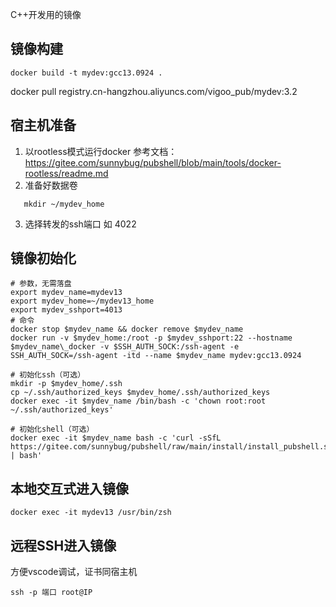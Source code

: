 C++开发用的镜像

## 镜像构建
```shell
docker build -t mydev:gcc13.0924 .
```

docker pull registry.cn-hangzhou.aliyuncs.com/vigoo_pub/mydev:3.2

## 宿主机准备
1. 以rootless模式运行docker 
    参考文档：https://gitee.com/sunnybug/pubshell/blob/main/tools/docker-rootless/readme.md
2. 准备好数据卷
```shell
   mkdir ~/mydev_home
```
3. 选择转发的ssh端口
   如 4022

## 镜像初始化
```shell
# 参数，无需落盘
export mydev_name=mydev13
export mydev_home=~/mydev13_home
export mydev_sshport=4013
# 命令
docker stop $mydev_name && docker remove $mydev_name
docker run -v $mydev_home:/root -p $mydev_sshport:22 --hostname $mydev_name\_docker -v $SSH_AUTH_SOCK:/ssh-agent -e SSH_AUTH_SOCK=/ssh-agent -itd --name $mydev_name mydev:gcc13.0924

# 初始化ssh（可选）
mkdir -p $mydev_home/.ssh
cp ~/.ssh/authorized_keys $mydev_home/.ssh/authorized_keys
docker exec -it $mydev_name /bin/bash -c 'chown root:root ~/.ssh/authorized_keys'

# 初始化shell（可选）
docker exec -it $mydev_name bash -c 'curl -sSfL https://gitee.com/sunnybug/pubshell/raw/main/install/install_pubshell.sh | bash'

```

## 本地交互式进入镜像
```shell
docker exec -it mydev13 /usr/bin/zsh 
```

## 远程SSH进入镜像
方便vscode调试，证书同宿主机
```shell
ssh -p 端口 root@IP
```